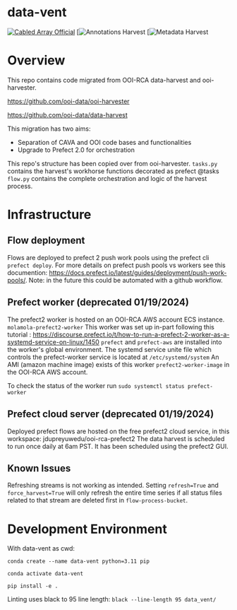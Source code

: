 # data-vent

[![Cabled Array Official](https://tinyurl.com/ca-official)](#)
[![Annotations Harvest](https://github.com/ooi-data/data-vent/blob/main/.github/workflows/annotations-harvest.yaml)
[![Metadata Harvest](https://github.com/ooi-data/data-vent/blob/main/.github/workflows/metadata-harvest.yaml)

# Overview
This repo contains code migrated from OOI-RCA data-harvest and ooi-harvester.

https://github.com/ooi-data/ooi-harvester

https://github.com/ooi-data/data-harvest

This migration has two aims:
* Separation of CAVA and OOI code bases and functionalities
* Upgrade to Prefect 2.0 for orchestration 

This repo's structure has been copied over from ooi-harvester. 
`tasks.py` contains the harvest's workhorse functions decorated as prefect @tasks 
`flow.py` contains the complete orchestration and logic of the harvest process.

# Infrastructure
## Flow deployment
Flows are deployed to prefect 2 push work pools using the prefect cli `prefect deploy`. 
For more details on prefect push pools vs workers see this documention:
https://docs.prefect.io/latest/guides/deployment/push-work-pools/.
Note: in the future this could be automated with a github workflow.

## Prefect worker (deprecated 01/19/2024)
The prefect2 worker is hosted on an OOI-RCA AWS account ECS instance. `molamola-prefect2-worker`
This worker was set up in-part following this tutorial :
https://discourse.prefect.io/t/how-to-run-a-prefect-2-worker-as-a-systemd-service-on-linux/1450
`prefect` and `prefect-aws` are installed into the worker's global environment. The systemd 
service unite file which controls the prefect-worker service is located at `/etc/systemd/system`
An AMI (amazon machine image) exists of this worker `prefect2-worker-image` in the OOI-RCA
AWS account.

To check the status of the worker run `sudo systemctl status prefect-worker`

## Prefect cloud server (deprecated 01/19/2024)
Deployed prefect flows are hosted on the free prefect2 cloud service, in this workspace: 
jdupreyuwedu/ooi-rca-prefect2
The data harvest is scheduled to run once daily at 6am PST. It has been scheduled using the prefect2 GUI.

## Known Issues
Refreshing streams is not working as intended. Setting `refresh=True` and `force_harvest=True` will only refresh 
the entire time series if all status files related to that stream are deleted first in `flow-process-bucket`.

# Development Environment 
With data-vent as cwd:

`conda create --name data-vent python=3.11 pip`

`conda activate data-vent`

`pip install -e .`

Linting uses black to 95 line length:
`black --line-length 95 data_vent/`
